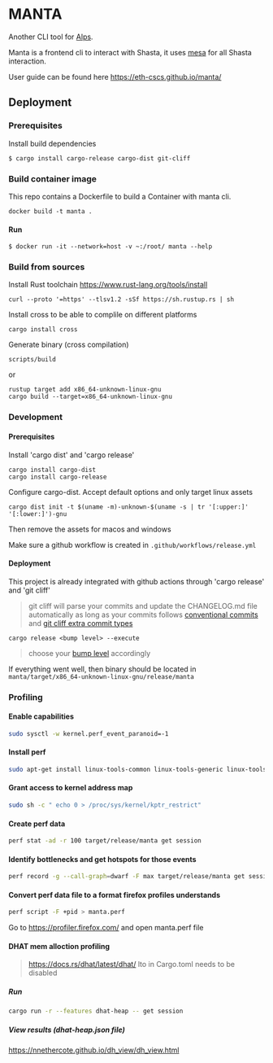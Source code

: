 # MANTA

Another CLI tool for [Alps](https://www.cscs.ch/science/computer-science-hpc/2021/cscs-hewlett-packard-enterprise-and-nvidia-announce-worlds-most-powerful-ai-capable-supercomputer).

Manta is a frontend cli to interact with Shasta, it uses [mesa](https://crates.io/crates/mesa) for all Shasta interaction.

User guide can be found here https://eth-cscs.github.io/manta/

## Deployment

### Prerequisites

Install build dependencies

```shell
$ cargo install cargo-release cargo-dist git-cliff
```

### Build container image

This repo contains a Dockerfile to build a Container with manta cli.

```
docker build -t manta .
```

#### Run

```
$ docker run -it --network=host -v ~:/root/ manta --help
```

### Build from sources

Install Rust toolchain https://www.rust-lang.org/tools/install

```shell
curl --proto '=https' --tlsv1.2 -sSf https://sh.rustup.rs | sh
```

Install cross to be able to complile on different platforms

```shell
cargo install cross
```

Generate binary (cross compilation)

```shell
scripts/build
```

or

```shell
rustup target add x86_64-unknown-linux-gnu
cargo build --target=x86_64-unknown-linux-gnu
```

### Development

#### Prerequisites

Install 'cargo dist' and 'cargo release'

```
cargo install cargo-dist
cargo install cargo-release
```

Configure cargo-dist. Accept default options and only target linux assets

```
cargo dist init -t $(uname -m)-unknown-$(uname -s | tr '[:upper:]' '[:lower:]')-gnu
```

Then remove the assets for macos and windows

Make sure a github workflow is created in `.github/workflows/release.yml`

#### Deployment

This project is already integrated with github actions through 'cargo release' and 'git cliff'

> git cliff will parse your commits and update the CHANGELOG.md file automatically as long as your commits follows [conventional commits](https://www.conventionalcommits.org/en/v1.0.0/#specification) and [git cliff extra commit types](https://github.com/eth-cscs/manta/blob/main/cliff.toml#L52-L65)

```
cargo release <bump level> --execute
```

> choose your [bump level](https://github.com/crate-ci/cargo-release/blob/master/docs/reference.md#bump-level) accordingly

If everything went well, then binary should be located in `manta/target/x86_64-unknown-linux-gnu/release/manta`

### Profiling

#### Enable capabilities

```bash
sudo sysctl -w kernel.perf_event_paranoid=-1
```

#### Install perf

```bash
sudo apt-get install linux-tools-common linux-tools-generic linux-tools-`uname -r`
```

#### Grant access to kernel address map

```bash
sudo sh -c " echo 0 > /proc/sys/kernel/kptr_restrict"
```

#### Create perf data

```bash
perf stat -ad -r 100 target/release/manta get session
```

#### Identify bottlenecks and get hotspots for those events


```bash
perf record -g --call-graph=dwarf -F max target/release/manta get session
```

#### Convert perf data file to a format firefox profiles understands

```bash
perf script -F +pid > manta.perf
```

Go to https://profiler.firefox.com/ and open manta.perf file


#### DHAT mem alloction profiling

> https://docs.rs/dhat/latest/dhat/
> lto in Cargo.toml needs to be disabled

##### Run

```bash
cargo run -r --features dhat-heap -- get session
```

##### View results (dhat-heap.json file)

https://nnethercote.github.io/dh_view/dh_view.html
